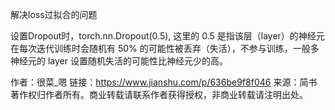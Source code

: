 解决loss过拟合的问题

设置Dropout时，torch.nn.Dropout(0.5), 这里的 0.5 是指该层（layer）的神经元在每次迭代训练时会随机有 50% 的可能性被丢弃（失活），不参与训练，一般多神经元的 layer 设置随机失活的可能性比神经元少的高。



作者：很菜_嗯
链接：https://www.jianshu.com/p/636be9f8f046
来源：简书
著作权归作者所有。商业转载请联系作者获得授权，非商业转载请注明出处。
